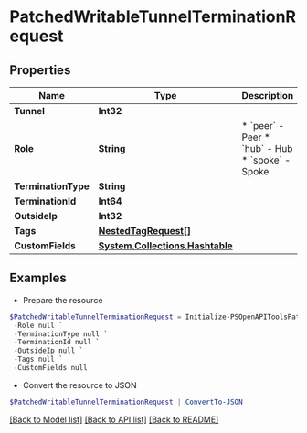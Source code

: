 # PatchedWritableTunnelTerminationRequest
## Properties

Name | Type | Description | Notes
------------ | ------------- | ------------- | -------------
**Tunnel** | **Int32** |  | [optional] 
**Role** | **String** | * &#x60;peer&#x60; - Peer * &#x60;hub&#x60; - Hub * &#x60;spoke&#x60; - Spoke | [optional] 
**TerminationType** | **String** |  | [optional] 
**TerminationId** | **Int64** |  | [optional] 
**OutsideIp** | **Int32** |  | [optional] 
**Tags** | [**NestedTagRequest[]**](NestedTagRequest.md) |  | [optional] 
**CustomFields** | [**System.Collections.Hashtable**](AnyType.md) |  | [optional] 

## Examples

- Prepare the resource
```powershell
$PatchedWritableTunnelTerminationRequest = Initialize-PSOpenAPIToolsPatchedWritableTunnelTerminationRequest  -Tunnel null `
 -Role null `
 -TerminationType null `
 -TerminationId null `
 -OutsideIp null `
 -Tags null `
 -CustomFields null
```

- Convert the resource to JSON
```powershell
$PatchedWritableTunnelTerminationRequest | ConvertTo-JSON
```

[[Back to Model list]](../README.md#documentation-for-models) [[Back to API list]](../README.md#documentation-for-api-endpoints) [[Back to README]](../README.md)

